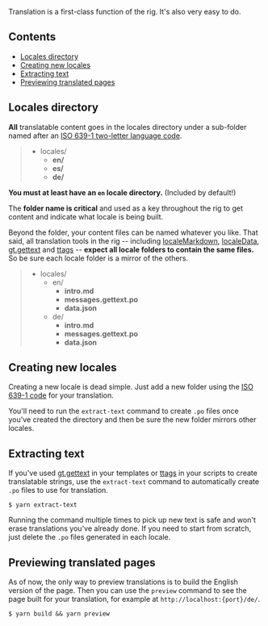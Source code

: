 Translation is a first-class function of the rig. It's also very easy to do.

## Contents

- [Locales directory](#Locales-directory)
- [Creating new locales](#Creating-new-locales)
- [Extracting text](#Extracting-text)
- [Previewing translated pages](#Previewing-translated-pages)

## Locales directory

**All** translatable content goes in the locales directory under a sub-folder named after an [ISO 639-1 two-letter language code](https://en.wikipedia.org/wiki/List_of_ISO_639-1_codes).

> - locales/
>   - **en/**
>   - **es/**
>   - **de/**

**You must at least have an `en` locale directory.** (Included by default!)

The **folder name is critical** and used as a key throughout the rig to get content and indicate what locale is being built.

Beyond the folder, your content files can be named whatever you like. That said, all translation tools in the rig -- including [localeMarkdown](../writing-code/#localeMarkdown), [localeData](../writing-code/#localeData), [gt.gettext](../writing-code/#gtgettext) and [ttags](../writing-code/#Translation-with-ttag) -- **expect all locale folders to contain the same files.** So be sure each locale folder is a mirror of the others.

> - locales/
>   - en/
>     - **intro.md**
>     - **messages.gettext.po**
>     - **data.json**
>   - de/
>     - **intro.md**
>     - **messages.gettext.po**
>     - **data.json**

## Creating new locales

Creating a new locale is dead simple. Just add a new folder using the [ISO 639-1 code](https://en.wikipedia.org/wiki/List_of_ISO_639-1_codes) for your translation.

You'll need to run the `extract-text` command to create `.po` files once you've created the directory and then be sure the new folder mirrors other locales.

## Extracting text

If you've used [gt.gettext](../writing-code/#gtgettext) in your templates or [ttags](../writing-code/#Translation-with-ttag) in your scripts to create translatable strings, use the `extract-text` command to automatically create `.po` files to use for translation.

```
$ yarn extract-text
```

Running the command multiple times to pick up new text is safe and won't erase translations you've already done. If you need to start from scratch, just delete the `.po` files generated in each locale.

## Previewing translated pages

As of now, the only way to preview translations is to build the English version of the page. Then you can use the `preview` command to see the page built for your translation, for example at `http://localhost:{port}/de/`.

```
$ yarn build && yarn preview
```
